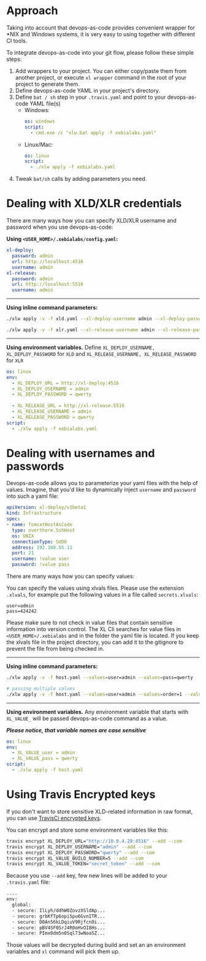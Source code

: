 # Approach

Taking into account that devops-as-code provides convenient wrapper for *NIX and Windows systems, it is very easy to using together with different CI tools.

To integrate devops-as-code into your git flow, please follow these simple steps:

1) Add wrappers to your project. You can either copy/paste them from another project, or execute `xl wrapper` command in the root of your project to generate them.
2) Define devops-as-code YAML in your project's directory.  
3) Define `bat / sh` step in your `.travis.yaml` and point to your devops-as-code YAML file(s)
    * Windows:
        ```yaml
        os: windows
        script:
          - cmd.exe /c "xlw.bat apply -f xebialabs.yaml"
        ```
    * Linux/Mac:
        ```yaml
        os: linux
        script:
          - ./xlw apply -f xebialabs.yaml
        ```
4) Tweak `bat/sh` calls by adding parameters you need.

# Dealing with XLD/XLR credentials

There are many ways how you can specify XLD/XLR username and password when you use devops-as-code:

**Using `<USER_HOME>/.xebialabs/config.yaml`:**
```yaml
xl-deploy:
  password: admin
  url: http://localhost:4516
  username: admin
xl-release:
  password: admin
  url: http://localhost:5516
  username: admin
```

---
**Using inline command parameters:**
```bash
./xlw apply -v -f xld.yaml --xl-deploy-username admin --xl-deploy-password qwerty

./xlw apply -v -f xlr.yaml --xl-release-username admin --xl-release-password qwerty
```

---
**Using environment variables.**
Define `XL_DEPLOY_USERNAME, XL_DEPLOY_PASSWORD` for `XLD` and `XL_RELEASE_USERNAME, XL_RELEASE_PASSWORD` for `XLR`
```yaml
os: linux
env:
  - XL_DEPLOY_URL = http://xl-deploy:4516
  - XL_DEPLOY_USERNAME = admin
  - XL_DEPLOY_PASSWORD = qwerty
  
  - XL_RELEASE_URL = http://xl-release:5516
  - XL_RELEASE_USERNAME = admin
  - XL_RELEASE_PASSWORD = qwerty
script:
  - ./xlw apply -f xebialabs.yaml
```

# Dealing with usernames and passwords

Devops-as-code allows you to parameterize your yaml files with the help of values.
Imagine, that you'd like to dynamically inject `username` and `password` into such a yaml file:

```yaml
apiVersion: xl-deploy/v1beta1
kind: Infrastructure
spec:
- name: TomcatHostAsCode
  type: overthere.SshHost
  os: UNIX
  connectionType: SUDO
  address: 192.168.55.11
  port: 21
  username: !value user
  password: !value pass
```

There are many ways how you can specify values:

You can specify the values using xlvals files. Please use the extension `.xlvals`, for example put the following values in a file called `secrets.xlvals`:

```properties
user=admin
pass=424242
```

Please make sure to not check in value files that contain sensitive information into version control. The XL Cli searches for value files in `<USER_HOME>/.xebialabs` and in the folder the yaml file is located. If you keep the xlvals file in the project directory, you can add it to the gitignore to prevent the file from being checked in.

---
**Using inline command parameters:**
```bash
./xlw apply -v -f host.yaml --values=user=admin --values=pass=qwerty

# passing multiple values
./xlw apply -v -f host.yaml --values=user=admin --values=order=1 --values=pass=qwerty --values=passphrase=secret
```

---
**Using environment variables.**
Any environment variable that starts with `XL_VALUE_` will be passed devops-as-code command as a value.<br>

_**Please notice, that variable names are case sensitive**_

```yaml
os: linux
env:
  - XL_VALUE_user = admin
  - XL_VALUE_pass = qwerty
script:
  - ./xlw apply -f host.yaml
```

# Using Travis Encrypted keys

If you don't want to store sensitive XLD-related information in raw format, you can use [TravisCi encrypted keys](https://docs.travis-ci.com/user/encryption-keys).

You can encrypt and store some environment variables like this:
```bash
travis encrypt XL_DEPLOY_URL="http://10.0.4.20:4516" --add --com
travis encrypt XL_DEPLOY_USERNAME="admin" --add --com
travis encrypt XL_DEPLOY_PASSWORD="qwerty" --add --com
travis encrypt XL_VALUE_BUILD_NUMBER=5 --add --com
travis encrypt XL_VALUE_TOKEN="secret_token" --add --com
```
Because you use `--add` key, few new lines will be added to your `.travis.yaml` file:

```bash
....
env:
  global:
  - secure: IlLyh/ddhW0ZovzXSldAp...
  - secure: grbKfTp6opi5pu6GvnITR...
  - secure: D0An56kLDqiuV9RjfcnOi...
  - secure: pBV4SF0SrJ4R0oHvOI8Hs...
  - secure: PImx0dm5n0Sql73wNoaSZ...
```

Those values will be decrypted during build and set an an environment variables and `xl` command will pick them up.
